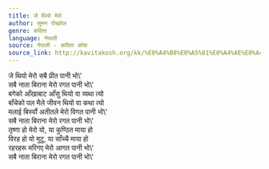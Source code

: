```yaml
---
title: जे थियो मेरो
author: सुमन पोखरेल
genre: कविता
language: नेपाली
source: नेपाली - कविता कोश
source_link: http://kavitakosh.org/kk/%E0%A4%B8%E0%A5%81%E0%A4%AE%E0%A4%A8_%E0%A4%AA%E0%A5%8B%E0%A4%96%E0%A4%B0%E0%A5%87%E0%A4%B2
---
```


जे थियो मेरो सबै प्रीत पानी भो\\'  
सबै नाता बिराना मेरो रगत पानी भो\\'  
बगेको आँखाबाट आँसु थियो वा व्यथा त्यो  
बाँचेको पल मैले जीवन थियो वा कथा त्यो  
मलाई बिर्स्यो अतीतले मेरो विगत पानी भो\\'  
सबै नाता बिराना मेरो रगत पानी भो\\'  
तृष्णा हो मेरो यो, या कुण्ठित माया हो  
विरह हो यो मुटु, या साँच्चै माया हो  
रहरहरू मरिगए मेरो आगत पानी भो\\'  
सबै नाता बिराना मेरो रगत पानी भो\\'
